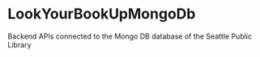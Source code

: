 # LookYourBookUpMongoDb
Backend APIs connected to the Mongo DB database of the Seattle Public Library
